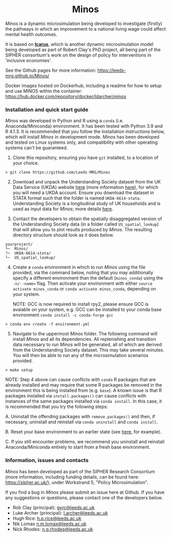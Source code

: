 <div align="center">
    <h1>Minos</h1>
</div>

*Minos* is a dynamic microsimulation being developed to investigate (firstly) the pathways in which an improvement to a national living wage could affect mental health outcomes. 

It is based on [**Icarus**](https://github.com/RobertClay/Icarus), which is another dynamic microsimulation model being developed as part of Robert Clay's PhD project, all being part of the SIPHER consortium's work on the design of policy for interventions in 'inclusive economies'.

See the Github pages for more information: https://leeds-mrg.github.io/Minos/

Docker images hosted on Dockerhub, including a readme for how to setup and use MINOS within the container: https://hub.docker.com/repository/docker/ldarcher/minos

### Installation and quick start guide

*Minos* was developed in Python and R using a ```conda``` (i.e. Anaconda/Miniconda) environment. It has been tested with Python 3.9 and R 4.1.3. It is recommended that you follow the installation instructions below, which will install *Minos* in development mode. *Minos* has been developed and tested on Linux systems only, and compatibility with other operating systems can't be guaranteed.

1. Clone this repository, ensuring you have ```git``` installed, to a location of your choice.

```> git clone https://github.com/Leeds-MRG/Minos```

2. Download and unpack the Understanding Society dataset from the UK Data Service (UKDA) website [here](https://ukdataservice.ac.uk/find-data/) (more information [here](https://www.understandingsociety.ac.uk/documentation/access-data)), for which you will need a UKDA account. Ensure you download the dataset in STATA format such that the folder is named ```UKDA-6614-stata```. Understanding Society is a longitudinal study of UK households and is used as input data for *Minos*; more details [here](https://www.understandingsociety.ac.uk/).

3. Contact the developers to obtain the spatially disaggregated version of the Understanding Society data (in a folder called ```US_spatial_lookup```) that will allow you to plot results produced by *Minos*. The resulting directory structure should look as it does below.

```
yourproject/
└─  Minos/
└─  UKDA-6614-stata/
└─  US_spatial_lookup/
```

4. Create a ```conda``` environment in which to run *Minos* using the file provided, via the command below, noting that you may additionally specify a different environment than the default (```minos_conda```) using the ```-n/--name=``` flag. Then activate your environment with either ```source activate minos_conda``` or ```conda activate minos_conda```, depending on your system.

   NOTE: GCC is now required to install rpy2, please ensure GCC is avaiable on your system, e.g. GCC can be installed to your conda base environment ```conda install -c conda-forge gcc```

```
> conda env create -f environment.yml
```

5. Navigate to the uppermost *Minos* folder. The following command will install *Minos* and all its dependencies. All replenishing and transition data necessary to run *Minos* will be generated, all of which are derived from the Understanding Society dataset. This may take several minutes. You will then be able to run any of the microsimulation scenarios provided.

```> make setup```

NOTE: Step 4 above can cause conflicts with ```conda``` R packages that are already installed and may require that some R packages be removed in the environment this is being installed from (e.g. ```base```). A known issue is that R packages installed via ```install.packages()``` can cause conflicts with instances of the same packages installed via ```conda install```. In this case, it is recommended that you try the following steps:

A. Uninstall the offending packages with ```remove.packages()``` and then, if necessary, uninstall and reinstall via ```conda uninstall``` and ```conda install```.

B. Reset your base environment to an earlier state (see [here](https://stackoverflow.com/questions/41914139/how-to-reset-anaconda-root-environment), for example).

C. If you still encounter problems, we recommend you uninstall and reinstall Anaconda/Miniconda entirely to start from a fresh base environment.

### Information, issues and contacts

*Minos* has been developed as part of the SIPHER Research Consortium (more information, including funding details, can be found here: https://sipher.ac.uk/), under Workstrand 5, "Policy Microsimulation".

If you find a bug in *Minos* please submit an issue here at Github. If you have any suggestions or questions, please contact one of the developers below.

- Rob Clay (principal): gyrc@leeds.ac.uk
- Luke Archer (principal): l.archer@leeds.ac.uk
- Hugh Rice: h.p.rice@leeds.ac.uk
- Nik Lomax n.m.lomax@leeds.ac.uk
- Nick Rhodes: n.g.rhodes@leeds.ac.uk
